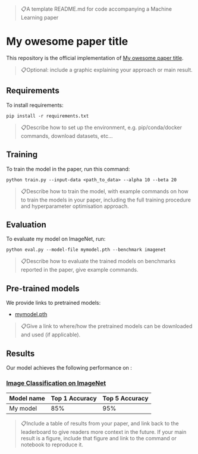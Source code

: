 > 📋A template README.md for code accompanying a Machine Learning paper

# My owesome paper title

This repository is the official implementation of [My owesome paper title](https://arxiv.org/abs/2030.12345). 

> 📋Optional: include a graphic explaining your approach or main result. 

## Requirements

To install requirements:

```
pip install -r requirements.txt
```

> 📋Describe how to set up the environment, e.g. pip/conda/docker commands, download datasets, etc...

## Training

To train the model in the paper, run this command:

```
python train.py --input-data <path_to_data> --alpha 10 --beta 20
```

> 📋Describe how to train the model, with example commands on how to train the models in your paper, including the full training procedure and hyperparameter optimisation approach.

## Evaluation

To evaluate my model on ImageNet, run:

```
python eval.py --model-file mymodel.pth --benchmark imagenet
```

> 📋Describe how to evaluate the trained models on benchmarks reported in the paper, give example commands. 

## Pre-trained models

We provide links to pretrained models:

- [mymodel.pth](https://drive.google.com/filehash)

> 📋Give a link to where/how the pretrained models can be downloaded and used (if applicable). 

## Results

Our model achieves the following performance on :

### [Image Classification on ImageNet](https://paperswithcode.com/sota/image-classification-on-imagenet)

| Model name      | Top 1 Accuracy  | Top 5 Accuracy |
| --------------- |---------------- | -------------- |
| My model        |     85%         |      95%       |

> 📋Include a table of results from your paper, and link back to the leaderboard to give readers more context in the future. If your main result is a figure, include that figure and link to the command or notebook to reproduce it. 


